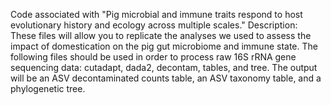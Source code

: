 Code associated with "Pig microbial and immune traits respond to host evolutionary history and ecology across multiple scales."
Description: These files will allow you to replicate the analyses we used to assess the impact of domestication on the pig gut microbiome and immune state. The following files should be used in order to process raw 16S rRNA gene sequencing data: cutadapt, dada2, decontam, tables, and tree. The output will be an ASV decontaminated counts table, an ASV taxonomy table, and a phylogenetic tree. 
